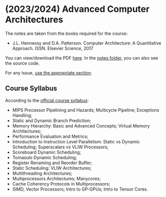 # (2023/2024) Advanced Computer Architectures

The notes are taken from the books required for the course: 

- J.L. Hennessy and D.A. Patterson. Computer Architecture: A Quantitative Approach. ISSN. Elsevier Science, 2017

You can view/download the PDF [here](notes/advanced-computer-architectures.pdf). In the [notes folder](notes/), you can also see the source code.

For any issue, [use the appropriate section](https://github.com/AndreVale69/HPC-E-PoliMI-university-notes/issues).

## Course Syllabus

According to the [official course syllabus](https://www11.ceda.polimi.it/schedaincarico/schedaincarico/controller/scheda_pubblica/SchedaPublic.do?&evn_default=evento&c_classe=811665&polij_device_category=DESKTOP&__pj0=0&__pj1=a2371dfe42c445902f26876b75ed91e1):

- MIPS Processor Pipelining and Hazards; Multicycle Pipeline; Exceptions Handling;
- Static and Dynamic Branch Prediction;
- Memory Hierarchy: Basic and Advanced Concepts; Virtual Memory Architectures;
- Performance Evaluation and Metrics;
- Introduction to Instruction Level Parallelism: Static vs Dynamic Scheduling; Superscalars vs VLIW Processors;
- Scoreboard Dynamic Scheduling;
- Tomasulo Dynamic Scheduling;
- Register Renaming and Reorder Buffer;
- Static Scheduling: VLIW Architectures;
- Multithreading Architectures;
- Multiprocessors Architectures; Manycores;
- Cache Coherency Protocols in Multiprocessors;
- SIMD, Vector Processors; Intro to GP-GPUs; Intro to Tensor Cores.
